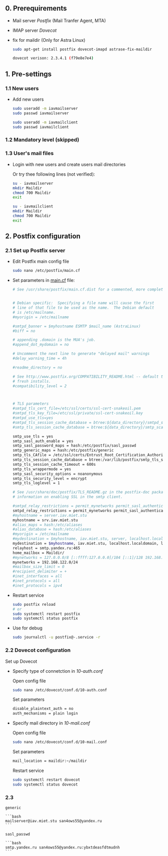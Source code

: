 #

## 0. Prerequirements

* Mail server *Postfix* (Mail Tranfer Agent, MTA)
* IMAP server *Dovecot* 
* fix for maildir (Only for Astra Linux)

    ```bash
    sudo apt-get install postfix dovecot-imapd astrase-fix-maildir
    ```

    ```bash
    dovecot verison: 2.3.4.1 (f79e8e7e4)
    ```

## 1. Pre-settings

### 1.1 New users

* Add new users

    ```bash
    sudo useradd -m iavmailserver
    sudo passwd iavmailserver

    sudo useradd -m iavmailclient
    sudo passwd iavmailclient
    ```

### 1.2 Mandatory level (skipped)

### 1.3 User's mail files

* Login with new users and create users mail directories

    Or try thee following lines (not verified):

    ```bash
    su - iavmailserver
    mkdir Maildir
    chmod 700 Maildir
    exit

    su - iavmailclient
    mkdir Maildir
    chmod 700 Maildir
    exit
    ```

## 2. Postfix configuration

### 2.1 Set up Postfix server

* Edit Postfix main config file

    ```bash
    sudo nano /etc/postfix/main.cf
    ```

* Set parameters in [main.cf](configs/main.cf) file:

    ```bash
    # See /usr/share/postfix/main.cf.dist for a commented, more complete version
    
    
    # Debian specific:  Specifying a file name will cause the first
    # line of that file to be used as the name.  The Debian default
    # is /etc/mailname.
    #myorigin = /etc/mailname
    
    #smtpd_banner = $myhostname ESMTP $mail_name (AstraLinux)
    #biff = no
    
    # appending .domain is the MUA's job.
    #append_dot_mydomain = no
    
    # Uncomment the next line to generate "delayed mail" warnings
    #delay_warning_time = 4h
    
    #readme_directory = no
    
    # See http://www.postfix.org/COMPATIBILITY_README.html -- default to 2 on
    # fresh installs.
    #compatibility_level = 2
    
    
    
    # TLS parameters
    #smtpd_tls_cert_file=/etc/ssl/certs/ssl-cert-snakeoil.pem
    #smtpd_tls_key_file=/etc/ssl/private/ssl-cert-snakeoil.key
    #smtpd_use_tls=yes
    #smtpd_tls_session_cache_database = btree:${data_directory}/smtpd_scache
    #smtp_tls_session_cache_database = btree:${data_directory}/smtp_scache
    
    smtp_use_tls = yes
    smtp_sasl_auth_enable = yes
    smtp_sasl_password_maps = hash:/etc/postfix/sasl_passwd
    smtp_generic_maps = hash:/etc/postfix/generic
    smtp_tls_CAfile = /etc/ssl/certs/Entrust_Root_Certification_Authority.pem
    smtp_tls_session_cache_database = btree:/var/lib/postfix/smtp_tls_session_cache
    smtp_tls_session_cache_timeout = 600s
    smtp_tls_wrappermode = yes
    smtp_sasl_security_options = noanonymous
    smtp_tls_security_level = encrypt
    smtp_tls_loglevel = 1
    
    # See /usr/share/doc/postfix/TLS_README.gz in the postfix-doc package for
    # information on enabling SSL in the smtp client.
    
    #smtpd_relay_restrictions = permit_mynetworks permit_sasl_authenticated defer_unauth_destination
    smtpd_relay_restrictions = permit_mynetworks permit_sasl_authenticated reject_unauth_destination
    #myhostname = server.iav.miet.stu
    myhostname = srv.iav.miet.stu
    #alias_maps = hash:/etc/aliases
    #alias_database = hash:/etc/aliases
    #myorigin = /etc/mailname
    #mydestination = $myhostname, iav.miet.stu, server, localhost.localdomain, localhost
    mydestination = $myhostname, iav.miet.stu, localhost.localdomain, localhost
    relayhost = smtp.yandex.ru:465
    home_mailbox = Maildir/
    #mynetworks = 127.0.0.0/8 [::ffff:127.0.0.0]/104 [::1]/128 192.168.122.0/24
    mynetworks = 192.168.122.0/24
    #mailbox_size_limit = 0
    #recipient_delimiter = +
    #inet_interfaces = all
    #inet_protocols = all
    #inet_protocols = ipv4
    ```

* Restart service

    ```bash
    sudo postfix reload 
    # or
    sudo systemctl restart postfix
    sudo systemctl status postfix
    ```

* Use for debug

    ```bash
    sudo journalctl -u postfix@-.service -r
    ```

### 2.2 Dovecot configuration

Set up Dovecot

* Specify type of connetction in *10-auth.conf*

    Open config file

    ```bash
    sudo nano /etc/dovecot/conf.d/10-auth.conf
    ```

    Set parameters

    ```bash
    disable_plaintext_auth = no
    auth_mechanisms = plain login
    ```

* Specify mail directory in *10-mail.conf*

    Open config file

    ```bash
    sudo nano /etc/dovecot/conf.d/10-mail.conf
    ```

    Set parameters

    ```bash
    mail_location = maildir:~/maildir
    ```

    Restart service

    ```bash
    sudo systemctl restart dovecot
    sudo systemctl status dovecot
    ```

### 2.3

    generic

    ```bash
    mailserver@iav.miet.stu san4ows55@yandex.ru
    ```

    sasl_passwd

    ```bash
    smtp.yandex.ru san4ows55@yandex.ru:ybxtdeasfdtmudnh
    ```
    